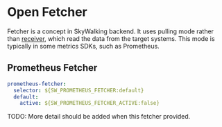 # Open Fetcher
Fetcher is a concept in SkyWalking backend. It uses pulling mode rather than [receiver](backend-receivers.md), which
read the data from the target systems. This mode is typically in some metrics SDKs, such as Prometheus.

## Prometheus Fetcher
```yaml
prometheus-fetcher:
  selector: ${SW_PROMETHEUS_FETCHER:default}
  default:
    active: ${SW_PROMETHEUS_FETCHER_ACTIVE:false}
``` 

TODO: More detail should be added when this fetcher provided.